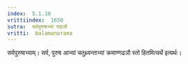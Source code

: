 ```yaml
---
index:  5.1.10
vrittiindex:  1650
sutra:  सर्वपुरुषाभ्यां णढञौ
vritti:  balamanorama 
---
```


सर्वपुरुषाभ्याम्। सर्व, पुरुष आभ्यां चतुथ्र्यन्ताभ्यां क्रमाण्णढञौ स्तो हितमित्यर्थे इत्यर्थः। 

